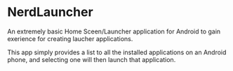 # NerdLauncher
An extremely basic Home Sceen/Launcher application for Android to gain exerience for creating laucher applications.

This app simply provides a list to all the installed applications on an Android phone, and selecting one will then launch that application.
